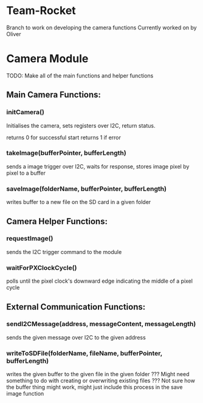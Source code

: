 # Team-Rocket

Branch to work on developing the camera functions
Currently worked on by Oliver


# Camera Module
TODO: Make all of the main functions and helper functions

## Main Camera Functions:

### initCamera()
Initialises the camera, sets registers over I2C, return status.

returns 0 for successful start
returns 1 if error

### takeImage(bufferPointer, bufferLength)
sends a image trigger over I2C, waits for response, stores image pixel by pixel to a buffer

### saveImage(folderName, bufferPointer, bufferLength)
writes buffer to a new file on the SD card in a given folder

## Camera Helper Functions:

### requestImage()
sends the I2C trigger command to the module

### waitForPXClockCycle()
polls until the pixel clock's downward edge indicating the middle of a pixel cycle


## External Communication Functions:

### sendI2CMessage(address, messageContent, messageLength)
sends the given message over I2C to the given address

### writeToSDFile(folderName, fileName, bufferPointer, bufferLength)
writes the given buffer to the given file in the given folder
??? Might need something to do with creating or overwriting existing files
??? Not sure how the buffer thing might work, might just include this process in the save image function
